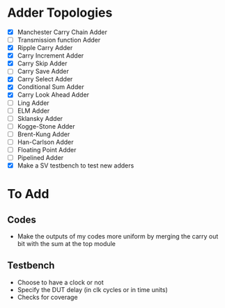 # Adder Topologies

- [x] Manchester Carry Chain Adder
- [ ] Transmission function Adder
- [x] Ripple Carry Adder
- [x] Carry Increment Adder
- [x] Carry Skip Adder
- [ ] Carry Save Adder
- [x] Carry Select Adder
- [x] Conditional Sum Adder
- [x] Carry Look Ahead Adder
- [ ] Ling Adder
- [ ] ELM Adder
- [ ] Sklansky Adder
- [ ] Kogge-Stone Adder
- [ ] Brent-Kung Adder
- [ ] Han-Carlson Adder
- [ ] Floating Point Adder
- [ ] Pipelined Adder
- [x] Make a SV testbench to test new adders

# To Add
## Codes
- Make the outputs of my codes more uniform by merging the carry out bit with the sum at the top module
## Testbench
- Choose to have a clock or not
- Specify the DUT delay (in clk cycles or in time units)
- Checks for coverage
